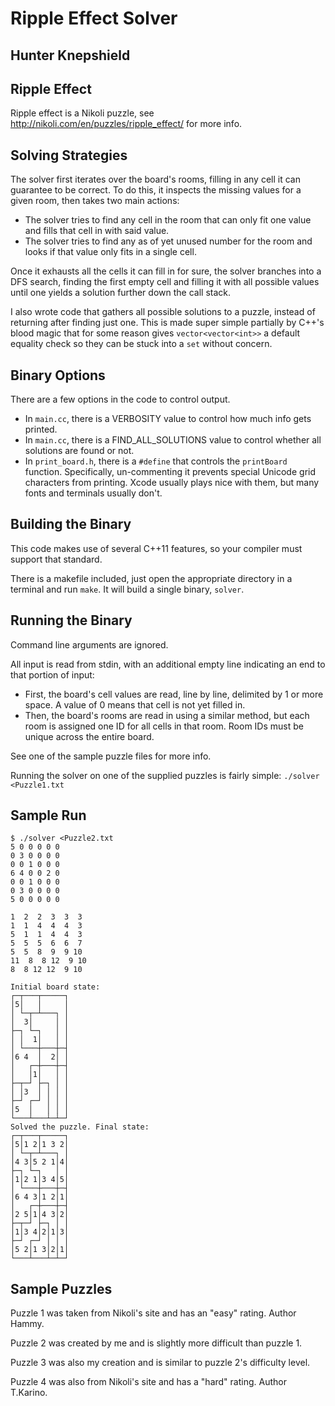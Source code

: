 # Ripple Effect Solver
## Hunter Knepshield

## Ripple Effect
Ripple effect is a Nikoli puzzle, see
http://nikoli.com/en/puzzles/ripple_effect/ for more info.

## Solving Strategies
The solver first iterates over the board's rooms, filling in any cell it can
guarantee to be correct. To do this, it inspects the missing values for a given
room, then takes two main actions:
- The solver tries to find any cell in the room that can only fit one value and
fills that cell in with said value.
- The solver tries to find any as of yet unused number for the room and looks if
that value only fits in a single cell.

Once it exhausts all the cells it can fill in for sure, the solver branches into
a DFS search, finding the first empty cell and filling it with all possible
values until one yields a solution further down the call stack.

I also wrote code that gathers all possible solutions to a puzzle, instead of
returning after finding just one. This is made super simple partially by C++'s
blood magic that for some reason gives `vector<vector<int>>` a default equality
check so they can be stuck into a `set` without concern.

## Binary Options
There are a few options in the code to control output.
- In `main.cc`, there is a VERBOSITY value to control how much info gets 
printed.
- In `main.cc`, there is a FIND_ALL_SOLUTIONS value to control whether all
solutions are found or not.
- In `print_board.h`, there is a `#define` that controls the `printBoard`
function. Specifically, un-commenting it prevents special Unicode grid
characters from printing. Xcode usually plays nice with them, but many fonts and
terminals usually don't.

## Building the Binary
This code makes use of several C++11 features, so your compiler must support
that standard.

There is a makefile included, just open the appropriate directory in a terminal
and run `make`. It will build a single binary, `solver`.

## Running the Binary
Command line arguments are ignored.

All input is read from stdin, with an additional empty line indicating an end to
that portion of input:
- First, the board's cell values are read, line by line, delimited by 1 or more
space. A value of 0 means that cell is not yet filled in.
- Then, the board's rooms are read in using a similar method, but each room is
assigned one ID for all cells in that room. Room IDs must be unique across the
entire board.

See one of the sample puzzle files for more info.

Running the solver on one of the supplied puzzles is fairly simple:
`./solver <Puzzle1.txt`

## Sample Run
```
$ ./solver <Puzzle2.txt
5 0 0 0 0 0
0 3 0 0 0 0
0 0 1 0 0 0
6 4 0 0 2 0
0 0 1 0 0 0
0 3 0 0 0 0
5 0 0 0 0 0

1  2  2  3  3  3
1  1  4  4  4  3
5  1  1  4  4  3
5  5  5  6  6  7
5  5  8  9  9 10
11  8  8 12  9 10
8  8 12 12  9 10

Initial board state:
┌─┬───┬─────┐
│5│   │     │
│ └─┬─┴───┐ │
│  3│     │ │
├─┐ └─┐   │ │
│ │  1│   │ │
│ └───┼───┼─┤
│6 4  │  2│ │
│   ┌─┼───┼─┤
│   │1│   │ │
├─┬─┘ ├─┐ │ │
│ │3  │ │ │ │
├─┘ ┌─┘ │ │ │
│5  │   │ │ │
└───┴───┴─┴─┘
Solved the puzzle. Final state:
┌─┬───┬─────┐
│5│1 2│1 3 2│
│ └─┬─┴───┐ │
│4 3│5 2 1│4│
├─┐ └─┐   │ │
│1│2 1│3 4│5│
│ └───┼───┼─┤
│6 4 3│1 2│1│
│   ┌─┼───┼─┤
│2 5│1│4 3│2│
├─┬─┘ ├─┐ │ │
│1│3 4│2│1│3│
├─┘ ┌─┘ │ │ │
│5 2│1 3│2│1│
└───┴───┴─┴─┘
```

## Sample Puzzles
Puzzle 1 was taken from Nikoli's site and has an "easy" rating. Author Hammy.

Puzzle 2 was created by me and is slightly more difficult than puzzle 1.

Puzzle 3 was also my creation and is similar to puzzle 2's difficulty level.

Puzzle 4 was also from Nikoli's site and has a "hard" rating. Author T.Karino.

